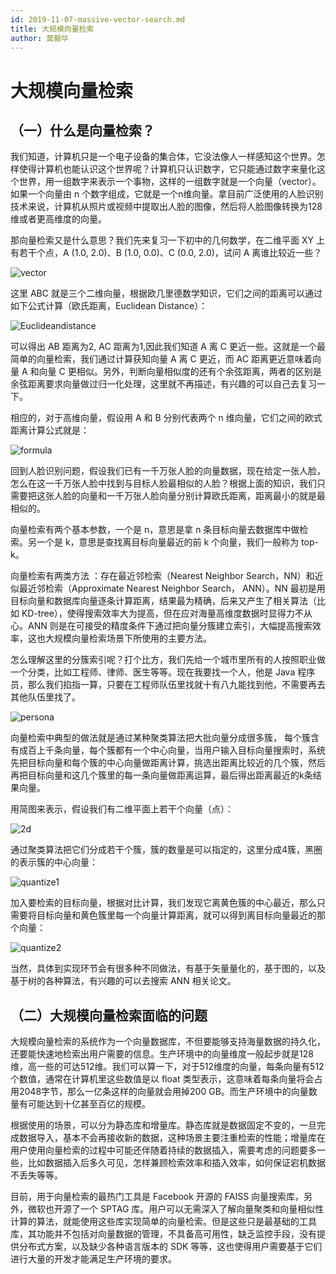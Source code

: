 ```yaml
---
id: 2019-11-07-massive-vector-search.md
title: 大规模向量检索
author: 莫毅华
---
```


# 大规模向量检索
## （一）什么是向量检索？

我们知道，计算机只是一个电子设备的集合体，它没法像人一样感知这个世界。怎样使得计算机也能认识这个世界呢？计算机只认识数字，它只能通过数字来量化这个世界，用一组数字来表示一个事物，这样的一组数字就是一个向量（vector）。如果一个向量由 n 个数字组成，它就是一个n维向量。拿目前广泛使用的人脸识别技术来说，计算机从照片或视频中提取出人脸的图像，然后将人脸图像转换为128维或者更高维度的向量。

那向量检索又是什么意思？我们先来复习一下初中的几何数学，在二维平面 XY 上有若干个点，A (1.0, 2.0)、B (1.0, 0.0)、C (0.0, 2.0)，试问 A 离谁比较近一些？

![vector](https://raw.githubusercontent.com/milvus-io/www.milvus.io/master/website/blog/assets/vector.png)

这里 ABC 就是三个二维向量，根据欧几里德数学知识，它们之间的距离可以通过如下公式计算（欧氏距离，Euclidean Distance）：

![Euclideandistance](https://raw.githubusercontent.com/milvus-io/www.milvus.io/master/website/blog/assets/ED.png)

可以得出 AB 距离为2, AC 距离为1,因此我们知道 A 离 C 更近一些。这就是一个最简单的向量检索，我们通过计算获知向量 A 离 C 更近，而 AC 距离更近意味着向量 A 和向量 C 更相似。另外，判断向量相似度的还有个余弦距离，两者的区别是余弦距离要求向量做过归一化处理，这里就不再描述，有兴趣的可以自己去复习一下。

相应的，对于高维向量，假设用 A 和 B 分别代表两个 n 维向量，它们之间的欧式距离计算公式就是：

![formula](https://raw.githubusercontent.com/milvus-io/www.milvus.io/master/website/blog/assets/formula.png)

回到人脸识别问题，假设我们已有一千万张人脸的向量数据，现在给定一张人脸，怎么在这一千万张人脸中找到与目标人脸最相似的人脸？根据上面的知识，我们只需要把这张人脸的向量和一千万张人脸向量分别计算欧氏距离，距离最小的就是最相似的。

向量检索有两个基本参数，一个是 n，意思是拿 n 条目标向量去数据库中做检索。另一个是 k，意思是查找离目标向量最近的前 k 个向量，我们一般称为 top-k。

向量检索有两类方法 ：存在最近邻检索（Nearest Neighbor Search，NN）和近似最近邻检索（Approximate Nearest Neighbor Search， ANN）。NN 最初是用目标向量和数据库向量逐条计算距离，结果最为精确，后来又产生了相关算法（比如 KD-tree），使得搜索效率大为提高，但在应对海量高维度数据时显得力不从心。ANN 则是在可接受的精度条件下通过把向量分簇建立索引，大幅提高搜索效率，这也大规模向量检索场景下所使用的主要方法。

怎么理解这里的分簇索引呢？打个比方，我们先给一个城市里所有的人按照职业做一个分类，比如工程师、律师、医生等等。现在我要找一个人，他是 Java 程序员，那么我们掐指一算，只要在工程师队伍里找就十有八九能找到他，不需要再去其他队伍里找了。

![persona](https://raw.githubusercontent.com/milvus-io/www.milvus.io/master/website/blog/assets/persona.png)

向量检索中典型的做法就是通过某种聚类算法把大批向量分成很多簇， 每个簇含有成百上千条向量，每个簇都有一个中心向量，当用户输入目标向量搜索时，系统先把目标向量和每个簇的中心向量做距离计算，挑选出距离比较近的几个簇，然后再把目标向量和这几个簇里的每一条向量做距离运算，最后得出距离最近的k条结果向量。

用简图来表示，假设我们有二维平面上若干个向量（点）：

![2d](https://raw.githubusercontent.com/milvus-io/www.milvus.io/master/website/blog/assets/2d.png)

通过聚类算法把它们分成若干个簇，簇的数量是可以指定的，这里分成4簇，黑圈的表示簇的中心向量：

![quantize1](https://raw.githubusercontent.com/milvus-io/www.milvus.io/master/website/blog/assets/quantize1.png)

加入要检索的目标向量，根据对比计算，我们发现它离黄色簇的中心最近，那么只需要将目标向量和黄色簇里每一个向量计算距离，就可以得到离目标向量最近的那个向量：

![quantize2](https://raw.githubusercontent.com/milvus-io/www.milvus.io/master/website/blog/assets/quantize2.png)

当然，具体到实现环节会有很多种不同做法，有基于矢量量化的，基于图的，以及基于树的各种算法，有兴趣的可以去搜索 ANN 相关论文。

## （二）大规模向量检索面临的问题

大规模向量检索的系统作为一个向量数据库，不但要能够支持海量数据的持久化，还要能快速地检索出用户需要的信息。生产环境中的向量维度一般起步就是128维，高一些的可达512维。我们可以算一下，对于512维度的向量，每条向量有512个数值，通常在计算机里这些数值是以 float 类型表示，这意味着每条向量将会占用2048字节，那么一亿条这样的向量就会用掉200 GB。而生产环境中的向量数量有可能达到十亿甚至百亿的规模。

根据使用的场景，可以分为静态库和增量库。静态库就是数据固定不变的，一旦完成数据导入，基本不会再接收新的数据，这种场景主要注重检索的性能；增量库在用户使用向量检索的过程中可能还伴随着持续的数据插入，需要考虑的问题要多一些，比如数据插入后多久可见，怎样兼顾检索效率和插入效率，如何保证宕机数据不丢失等等。

目前，用于向量检索的最热门工具是 Facebook 开源的 FAISS 向量搜索库，另外，微软也开源了一个 SPTAG 库。用户可以无需深入了解向量聚类和向量相似性计算的算法，就能使用这些库实现简单的向量检索。但是这些只是最基础的工具库，其功能并不包括对向量数据的管理，不具备高可用性，缺乏监控手段，没有提供分布式方案，以及缺少各种语言版本的 SDK 等等，这也使得用户需要基于它们进行大量的开发才能满足生产环境的要求。

